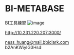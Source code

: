# BI-METABASE
BI工具練習
![image](https://github.com/user-attachments/assets/cc68e0bf-0eae-4dd0-8212-647026361eb7)

http://10.231.220.207:3000/<br>

ness_huang@mail.bbiclark.com<br>
b2AnKWiyIG3Hsd<br>
 
